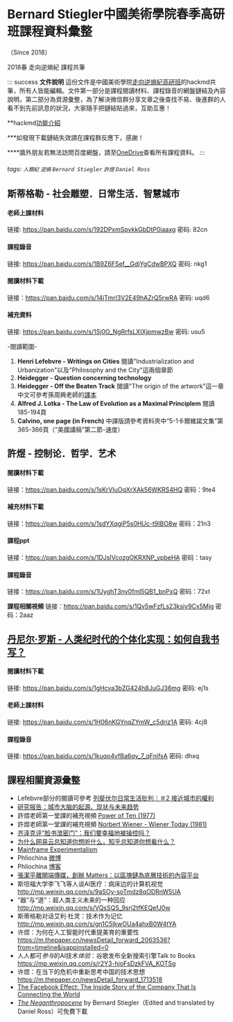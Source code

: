 # Bernard Stiegler中國美術學院春季高研班課程資料彙整
（Since 2018）

2018春 走向逆熵紀 課程共筆

::: success
**文件說明**
這份文件是中國美術學院[走向逆熵紀高研班](https://mp.weixin.qq.com/s/Ailbr52NWV83rREnl0wdYw)的hackmd共筆，所有人皆能編輯。文件第一部分是課程閱讀材料、課程錄音的網盤鏈結及內容說明，第二部分為資源彙整，為了解決微信群分享文章之後查找不易、後進群的人看不到先前訊息的狀況，大家隨手把鏈結貼過來，互助互惠！

**hackmd[功能介紹](https://hackmd.io/s/E1UakUq8)

***如發現下載鏈結失效請在課程群反應下，感謝！

****牆外朋友若無法訪問百度網盤，請至[OneDrive](https://1drv.ms/f/s!AgbW613mZ_RignWcMC5Mirql7TBo)查看所有課程資料。
:::

###### tags: `人類紀` `逆熵` `Bernard Stiegler` `許煜` `Daniel Ross`

## 斯蒂格勒 - 社会雕塑．日常生活．智慧城市
#### 老師上課材料
链接: https://pan.baidu.com/s/192DPxmSpvkkGbDtP0iaaxg 密码: 82cn
#### 課程錄音
链接: https://pan.baidu.com/s/1B9Z6FSef__GdjYgCdwBPXQ 密码: nkg1
#### 閱讀材料下載
链接：https://pan.baidu.com/s/14jTmrI3V2E49hAZrQ5rwRA 密码: uqd6
#### 補充資料
链接: https://pan.baidu.com/s/1Sj0O_NgRrfsLXIXjpmwzBw 密码: usu5

-閱讀範圍-
1. **Henri Lefebvre - Writings on Cities**
閱讀"Industrialization and Urbanization"以及"Philosophy and the City"這兩個章節
2. **Heidegger - Question concerning technology**
3. **Heidegger - Off the Beaten Track**
閱讀"The origin of the artwork"這一章
中文可參考孫周興老師的[譯本](https://www.douban.com/note/196698096/)
4. **Alfred J. Lotka - The Law of Evolution as a Maximal Principlem**
閱讀185-194頁
5. **Calvino, one page (in French)**
中譯版請參考資料夾中“5-1卡爾維諾文集”第365-366頁（“美國講稿”第二節-速度）

## 許煜 - 控制论．哲学．艺术
#### 閱讀材料下載
链接：https://pan.baidu.com/s/1sKrVIuOqXrXAk56WKRS4HQ 密码：9te4
#### 補充材料下載
链接：https://pan.baidu.com/s/1sdYXqgiP5s0HUc-t9IBO8w 密码：21n3
#### 課程ppt
链接：https://pan.baidu.com/s/1DJsIVcozgOKRXNP_vpbeHA 密码：tasy
#### 課程錄音
链接：https://pan.baidu.com/s/1UyghT3ny0fml5QB1_bnPxQ 密码：72xt

**課程相關視頻**
链接：https://pan.baidu.com/s/1Qv5wFzfLs23ksiy9Cx5Mjg 密码：2aaz

## [丹尼尔·罗斯 - 人类纪时代的个体化实现：如何自我书写？](https://mp.weixin.qq.com/s/SbvuHmCwmhy_Yf4b-O-GUQ)
#### 閱讀材料下載
链接: https://pan.baidu.com/s/1gHcva3bZG424h8JuGJ36mg 密码: ej1s
#### 老師上課材料
链接: https://pan.baidu.com/s/1H06nKGYnqZYmW_c5driz1A 密码: 4cj8
#### 課程錄音
链接: https://pan.baidu.com/s/1kuqo4vfBa6qy_7_qFnifsA 密码: dhxq

## 課程相關資源彙整
* Lefebvre部分的閱讀可參考 [列斐伏尔日常生活批判｜＃2 接近城市的權利](http://www.caa-ins.org/archives/2105)
* [研究报告：城市大脑的起源、现状与未来趋势](https://mp.weixin.qq.com/s/Dxon8lUm346Ylfnb6V3dsQ)
* 許煜老師第一堂課的補充視頻 [Power of Ten (1977)](https://www.youtube.com/watch?v=0fKBhvDjuy0)
* 許煜老師第一堂課的補充視頻 [Norbert Wiener - Wiener Today (1981)](https://www.youtube.com/watch?v=cdu16JAzgw8)
* [齐泽克评“脸书泄密门”：我们要幸福地被操控吗？](http://www.thepaper.cn/newsDetail_forward_2056188?from=timeline)
* [为什么网易云总知道你想听什么，知乎总知道你想看什么？](https://mp.weixin.qq.com/s/E9hWsrQ3eMgAlFz_3cIvTg)
* [Mainframe Experimentalism](https://monoskop.org/media/text/mainframe_experimentalism_2012/)
* Phliochina [微博](https://weibo.com/p/1005056443190438)
* Phliochina [博客](http://philochina.org/%E9%A6%96%E9%A0%81/)
* [張潔平離開端傳媒，創辦 Matters：以區塊鏈為底層技術的內容平台](https://www.inside.com.tw/2018/04/09/matters/amp?__twitter_impression=true&from=timeline&isappinstalled=0)
* 斯坦福大学李飞飞等人谈AI医疗：病床边的计算机视觉 http://mp.weixin.qq.com/s/9aSOy-soTmdz8qODRnW5UA
* “器”与“道”：超人类主义未来的一种回应 http://mp.weixin.qq.com/s/VQsSQS_9srj2tfKEQefJ0w
* 斯蒂格勒对话艾利·杜灵：技术作为记忆 http://mp.weixin.qq.com/s/gn1C5lkwOUa4ahxB0W4tYA
* 许煜：为何在人工智能时代重提美育的重要性 https://m.thepaper.cn/newsDetail_forward_2063536?from=timeline&isappinstalled=0
* 人人都可*参与*的AI技术*体验*：谷歌发布全新搜索引擎Talk to Books https://mp.weixin.qq.com/s/r2Y3-hjoFsDzkFVA_KOTSg
* 许煜：在当下的危机中重新思考中国的技术思想 https://m.thepaper.cn/newsDetail_forward_1713518
* [The Facebook Effect: The Inside Story of the Company That Is Connecting the World](https://www.amazon.com/Facebook-Effect-Inside-Company-Connecting/dp/1439102120)
* *[The Neganthropocene](http://www.openhumanitiespress.org/books/titles/the-neganthropocene/)* by Bernard Stiegler（Edited and translated by Daniel Ross）可免費下載








